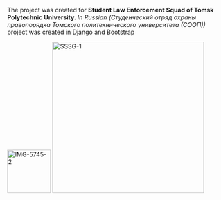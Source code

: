 The project was created for <b>Student Law Enforcement Squad of Tomsk Polytechnic University. </b>
<i>In Russian (Студенческий отряд охраны правопорядка Томского политехнического университета (СООП))</i><br>
project was created in Django and Bootstrap <br>
<div class=" d-flex "><img src="https://i.ibb.co/BrKj81k/IMG-5745-2.jpg" alt="IMG-5745-2" border="0" width=100px> <img  src="https://i.ibb.co/4Yd2z20/SSSG-1.png" alt="SSSG-1" width="350px" border="0" class="ml-3 "></div>
        
